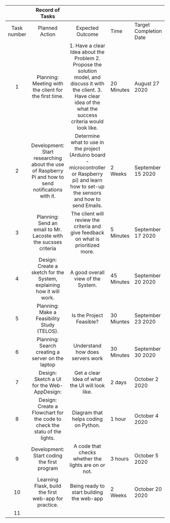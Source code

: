 |             |                                            Record of Tasks                                           |                                                                                                                                                                            |            |                        |          |
|:-----------:|:----------------------------------------------------------------------------------------------------:|:--------------------------------------------------------------------------------------------------------------------------------------------------------------------------:|------------|------------------------|----------|
| Task number | Planned Action                                                                                       | Expected Outcome                                                                                                                                                           | Time       | Target Completion Date | Crateria |
| 1           | Planning: Meeting with the client for the first time.                                                | 1. Have a clear Idea about the Problem 2. Propose the solution model, and discuss it with the client. 3. Have clear idea of the what the success criteria would look like. | 20 Minutes | August 27 2020         | A        |
| 2           | Development: Start researching about the use of Raspberry Pi and how to send notifications with it.  | Determine what to use in the project (Arduino board - microcontroller or Raspberry pi) and learn how to set-up the sensors and how to send Emails.                         | 2 Weeks    | September 15 2020      | C        |
| 3           | Planning: Send an email to Mr. Lacoste with the sucsses criteria                                     | The client will review the criteria and give feedback on what is prioritized more.                                                                                         | 5 Minutes  | September 17 2020      | A        |
| 4           | Design: Create a sketch for the System, explaining how it will work.                                 | A good overall view of the System.                                                                                                                                         | 45 Minutes | September 20 2020      | B        |
| 5           | Planning: Make a Feasibility Study (TELOS).                                                          | Is the Project Feasible?                                                                                                                                                   | 30 Miuntes | September 23 2020      | A        |
| 6           | Planning: Search creating a server on the laptop                                                     | Understand how does servers work                                                                                                                                           | 30 Minutes | September 30 2020      | C        |
| 7           | Design: Sketch a UI for the Web-AppDesign:                                                           | Get a clear Idea of what the UI will look like.                                                                                                                            | 2 days     | October 2 2020         | B        |
| 8           | Design: Create a Flowchart for the code to check the statu of the lights.                            | Diagram that helps coding on Python.                                                                                                                                       | 1 hour     | October 4 2020         | B        |
| 9           | Development: Start coding the first program                                                          | A code that checks whether the lights are on or not.                                                                                                                       | 3 hours    | October 5 2020         | C        |
| 10          | Learning Flask, build the first web-app for practice.                                                | Being ready to start building the web-app                                                                                                                                  | 2 Weeks    | October 20 2020        | C        |
| 11          |                                                                                                      |                                                                                                                                                                            |            |                        |          |
